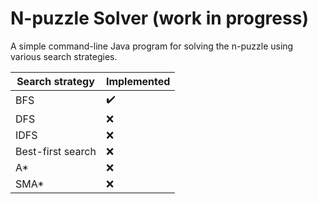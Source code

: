 # N-puzzle Solver (work in progress)
A simple command-line Java program for solving the n-puzzle using various search strategies.

| Search strategy | Implemented |
|-----|---|
|  BFS   | ✔️|
|   DFS  |  ❌ |
|  IDFS   |  ❌ |
|   Best-first search  |❌   |
|   A*  |  ❌ |
|   SMA*  |  ❌ |
